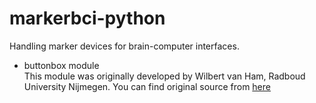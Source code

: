 # markerbci-python
Handling marker devices for brain-computer interfaces.  

 - buttonbox module  
 This module was originally developed by Wilbert van Ham, Radboud University Nijmegen.
 You can find original source from [here](https://github.com/wilberth/RuSocSci)  
